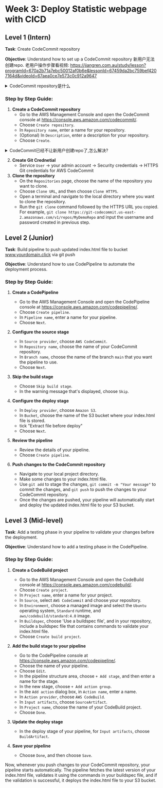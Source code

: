# Week 3: Deploy Statistic webpage with CICD

## Level 1 (Intern)
**Task**: Create CodeCommit repository

**Objective**: Understand how to set up a CodeCommit repository
新用户无法创建repo. 老用户操作步骤看视频: https://jiangren.com.au/study/lesson?programId=670a2b71a7ebc50012af0b6e&lessonId=67459da2bc759bef4207164d&videoId=67aea0ce7e573c0c912a9647
<details>
  <summary>CodeCommit repository是什么</summary>

AWS CodeCommit 创建的仓库与 GitHub 上的代码库非常相似。AWS CodeCommit 是一个托管的源代码控制服务，支持 Git 协议，允许你在 AWS 云中安全地存储和管理代码。以下是一些 AWS CodeCommit 仓库的特性，与 GitHub 仓库的相似之处：

1. **Git 支持**：
   - CodeCommit 完全兼容 Git，你可以使用 Git 命令行工具或任何支持 Git 的客户端（如 GitHub Desktop、Sourcetree 等）与 CodeCommit 仓库进行交互。

2. **版本控制**：
   - 你可以在 CodeCommit 中进行常规的 Git 操作，如克隆、提交、推送、拉取、分支管理和合并等。

3. **安全性**：
   - CodeCommit 提供了与 AWS IAM 集成的细粒度权限控制，允许你定义谁可以访问和操作仓库。
   - 数据在传输和存储时都经过加密，确保代码的安全性。

4. **集成**：
   - CodeCommit 可以与其他 AWS 服务集成，如 AWS CodeBuild、AWS CodePipeline 和 AWS Lambda，支持持续集成和持续交付（CI/CD）工作流。

5. **Web 界面**：
   - CodeCommit 提供了一个 Web 界面，允许你查看代码、提交历史、分支和合并请求（类似于 GitHub 的 Pull Request）。

虽然 CodeCommit 和 GitHub 在功能上有很多相似之处，但它们的生态系统和集成方式可能有所不同。选择使用哪种服务通常取决于你的具体需求、现有的 AWS 基础设施以及对特定功能的偏好。
</details>

### Step by Step Guide:

1. **Create a CodeCommit repository**
    - Go to the AWS Management Console and open the CodeCommit console at https://console.aws.amazon.com/codecommit/.
    - Choose `Create repository`.
    - In `Repository name`, enter a name for your repository.
    - (Optional) In `Description`, enter a description for your repository.
    - Choose `Create`.
      
<details>
  <summary>CodeCommit已经不让新用户创建repo了,怎么解决?</summary>

AWS CodeCommit is no longer available to new customers. Existing customers of AWS CodeCommit can continue to use the service as normal. https://aws.amazon.com/blogs/devops/how-to-migrate-your-aws-codecommit-repository-to-another-git-provider/
里面介绍的是怎么把AWS codecommit上面的项目迁移到其他平台😭

根据公告，AWS CodeCommit 不再对新客户开放，这表明 AWS 可能在未来不打算对 CodeCommit 进行新的功能开发或扩展。然而，AWS 仍然会为现有客户提供服务，并继续在安全性、可用性和性能方面进行投资。这通常意味着：

现有客户支持：现有的 CodeCommit 用户仍然可以继续使用该服务，AWS 会继续提供支持和维护。

不再新增功能：AWS 可能不会为 CodeCommit 引入新的功能或重大更新，这意味着该服务可能会逐渐被其他更受欢迎或更广泛使用的服务所取代。

鼓励迁移：AWS 提供了迁移指南，帮助用户将他们的代码库转移到其他 Git 提供商（如 GitHub、GitLab 或 Bitbucket），这表明 AWS 可能希望用户逐步转向其他平台。

总的来说，这种策略通常是因为 AWS 可能希望将资源和精力集中在其他更具战略意义的服务上，或者因为市场上已经有其他更成熟的解决方案可以满足用户的需求。对于现有用户来说，虽然可以继续使用 CodeCommit，但考虑迁移到其他平台可能是一个更长远的选择。
</details>


2. **Create Git Crednetial**
    - Service `User` -> your admin account -> Security credentials -> HTTPS Git credentials for AWS CodeCommit 
3. **Clone the repository**
    - On the `Repositories` page, choose the name of the repository you want to clone.
    - Choose `Clone URL`, and then choose `Clone HTTPS`.
    - Open a terminal and navigate to the local directory where you want to clone the repository.
    - Run the `git clone` command followed by the HTTPS URL you copied. For example, `git clone https://git-codecommit.us-east-2.amazonaws.com/v1/repos/MyDemoRepo` and input the username and password created in previous step.

## Level 2 (Junior)
**Task**: Build pipeline to push updated index.html file to bucket www.yourdomain.click via git push

**Objective**: Understand how to use CodePipeline to automate the deployment process.

### Step by Step Guide:

1. **Create a CodePipeline**
    - Go to the AWS Management Console and open the CodePipeline console at https://console.aws.amazon.com/codepipeline/.
    - Choose `Create pipeline`.
    - In `Pipeline name`, enter a name for your pipeline.
    - Choose `Next`.

2. **Configure the source stage**
    - In `Source provider`, choose `AWS CodeCommit`.
    - In `Repository name`, choose the name of your CodeCommit repository.
    - In `Branch name`, choose the name of the branch `main` that you want the pipeline to use.
    - Choose `Next`.

3. **Skip the build stage**
    - Choose `Skip build stage`.
    - In the warning message that's displayed, choose `Skip`.

4. **Configure the deploy stage**
    - In `Deploy provider`, choose `Amazon S3`.
    - In `Bucket`, choose the name of the S3 bucket where your index.html file is stored.
    - tick "Extract file before deploy"
    - Choose `Next`.

5. **Review the pipeline**
    - Review the details of your pipeline.
    - Choose `Create pipeline`.

6. **Push changes to the CodeCommit repository**
    - Navigate to your local project directory.
    - Make some changes to your index.html file.
    - Use `git add` to stage the changes, `git commit -m "Your message"` to commit the changes, and `git push` to push the changes to your CodeCommit repository.
    - Once the changes are pushed, your pipeline will automatically start and deploy the updated index.html file to your S3 bucket.

## Level 3 (Mid-level)
**Task**: Add a testing phase in your pipeline to validate your changes before the deployment.

**Objective**: Understand how to add a testing phase in the CodePipeline.

### Step by Step Guide:

1. **Create a CodeBuild project**
    - Go to the AWS Management Console and open the CodeBuild console at https://console.aws.amazon.com/codebuild/.
    - Choose `Create project`.
    - In `Project name`, enter a name for your project.
    - In `Source`, select `AWS CodeCommit` and choose your repository.
    - In `Environment`, choose a managed image and select the `Ubuntu` operating system, `Standard` runtime, and `aws/codebuild/standard:4.0` image.
    - In `Buildspec`, choose 'Use a buildspec file', and in your repository, include a buildspec file that contains commands to validate your index.html file.
    - Choose `Create build project`.

2. **Add the build stage to your pipeline**
    - Go to the CodePipeline console at https://console.aws.amazon.com/codepipeline/.
    - Choose the name of your pipeline.
    - Choose `Edit`.
    - In the pipeline structure area, choose `+ Add stage`, and then enter a name for the stage.
    - In the new stage, choose `+ Add action group`.
    - In the `Add action` dialog box, in `Action name`, enter a name.
    - In `Action provider`, choose `AWS CodeBuild`.
    - In `Input artifacts`, choose `SourceArtifact`.
    - In `Project name`, choose the name of your CodeBuild project.
    - Choose `Done`.

3. **Update the deploy stage**
    - In the deploy stage of your pipeline, for `Input artifacts`, choose `BuildArtifact`.

4. **Save your pipeline**
    - Choose `Done`, and then choose `Save`.

Now, whenever you push changes to your CodeCommit repository, your pipeline starts automatically. The pipeline fetches the latest version of your index.html file, validates it using the commands in your buildspec file, and if the validation is successful, it deploys the index.html file to your S3 bucket.
